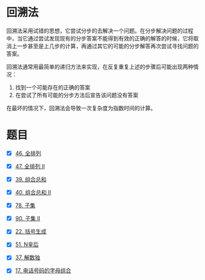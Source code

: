 # 回溯法
回溯法采用试错的思想，它尝试分步的去解决一个问题。在分步解决问题的过程中，当它通过尝试发现现有的分步答案不能得到有效的正确的解答的时候，它将取消上一步甚至是上几步的计算，再通过其它的可能的分步解答再次尝试寻找问题的答案。  

回溯法通常用最简单的递归方法来实现，在反复重复上述的步骤后可能出现两种情况：
1. 找到一个可能存在的正确的答案
2. 在尝试了所有可能的分步方法后宣告该问题没有答案

在最坏的情况下，回溯法会导致一次复杂度为指数时间的计算。

# 题目
- [x] [46. 全排列](https://leetcode-cn.com/problems/permutations/)  
- [x] [47. 全排列 II](https://leetcode-cn.com/problems/permutations-ii/)  
- [x] [39. 组合总和](https://leetcode-cn.com/problems/combination-sum/)  
- [x] [40. 组合总和 II](https://leetcode-cn.com/problems/combination-sum-ii/)  
- [x] [78. 子集](https://leetcode-cn.com/problems/subsets/)  
- [x] [90. 子集 II](https://leetcode-cn.com/problems/subsets-ii/)  
- [x] [22. 括号生成](https://leetcode-cn.com/problems/generate-parentheses/)  
- [x] [51. N皇后](https://leetcode-cn.com/problems/n-queens/)   
- [x] [37. 解数独](https://leetcode-cn.com/problems/sudoku-solver/#/description)  
- [x] [17. 电话号码的字母组合](https://leetcode-cn.com/problems/letter-combinations-of-a-phone-number/)  


